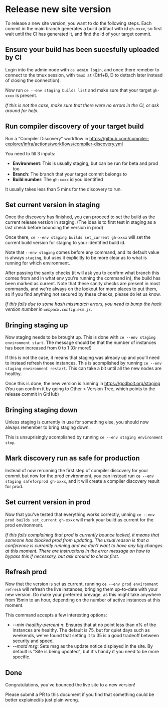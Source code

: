 # Release new site version

To release a new site version, you want to do the following steps.
Each commit in the main branch generates a build artifact with id `gh-xxxx`,
so first wait until the CI has generated it, and find the id of your target commit.

## Ensure your build has been sucesfully uploaded by CI

Login into the admin node with `ce admin login`, and once there remeber to connect to the tmux session,
with `tmux at` (Ctrl+B, D to dettach later instead of closing the connection).

Now run `ce --env staging builds list` and make sure that your target `gh-xxxx` is present.

_If this is not the case, make sure that there were no errors in the CI, or ask around for help._

## Run compiler discovery of your target build

Run a "Compiler Discovery" workflow in https://github.com/compiler-explorer/infra/actions/workflows/compiler-discovery.yml

You need to fill 3 inputs:
 - **Environment**: This is usually staging, but can be run for beta and prod too
 - **Branch**: The branch that your target commit belongs to
 - **Build number**: The `gh-xxxx` id you identified 
 
It usually takes less than 5 mins for the discovery to run.

## Set current version in staging

Once the discovery has finished, you can proceed to set the build as the current release version in staging.
(The idea is to first test in staging as a last check before bouncing the version in prod)

Once there, `ce --env staging builds set_current gh-xxxx` will set the current build version
for staging to your identified build id.

Note that `--env staging` comes before any command, and its default value is always `staging`,
but uses it explicitly to be more clear as to what is running for which environment.

After passing the sanity checks (it will ask you to confirm what branch this comes from and in what env you're running the command in), the build has been marked as current.
Note that these sanity checks are present in most commands,
and we're always on the lookout for more places to put them, so if you find anything not secured by these checks,
please do let us know.

_If this fails due to some hash missmatch errors, you need to bump the hack version number in `webpack.config.esm.js`._

## Bringing staging up

Now staging needs to be brought up. This is done with `ce --env staging environment start`.
The message should be that the number of instances has been increased from 0 to 1 (Or more!)

If this is not the case, it means that staging was already up and you'll need to instead refresh those instances.
This is acomplished by running `ce --env staging environment restart`.
This can take a bit until all the new nodes are healthy.

Once this is done, the new version is running in https://godbolt.org/staging
(You can confirm it by going to Other > Version Tree, which points to the release commit in GitHub)

## Bringing staging down

Unless staging is currently in use for something else, you should now always remember to bring staging down.

This is unsuprisingly acomplished by running `ce --env staging environment stop`.

## Mark discovery run as safe for production

Instead of now rerunning the first step of compiler discovery for your commit but now for the prod environment,
you can instead run `ce --env staging safeforprod gh-xxxx`, and it will create a compiler discovery result for prod.

## Set current version in prod

Now that you've tested that everything works correctly, 
unning `ce --env prod builds set_current gh-xxxx` will mark your build as current for the prod environment.

_If this fails complaining that prod is currently bounce locked, it means that someone has blocked prod from updating.
The usual reason is that a conference is currently running and we don't want to have any big changes at this moment.
There are instructions in the error message on how to bypass this if necessary, but ask around to check first._

## Refresh prod

Now that the version is set as current, running `ce --env prod environment refresh` will refresh the live instances,
bringing them up-to-date with your new version. Go make your preferred brevage,
as this might take anywhere from 15min to an hour, depending on the number of active instances at this moment.

This command accepts a few interesting options:
 - _--min-healthy-percent n_: Ensures that at no point less than n% of the instances are healthy. The default is 75, but for quiet days such as weekends, we've found that setting it to 35 is a good tradeoff between security and speed.
 - _--motd msg_: Sets msg as the update notice displayed in the site. By default is "Site is being updated",
 but it's handy if you need to be more specific.

## Done

Congratulations, you've bounced the live site to a new version!

Please submit a PR to this document if you find that something could be better explained/is just plain wrong.